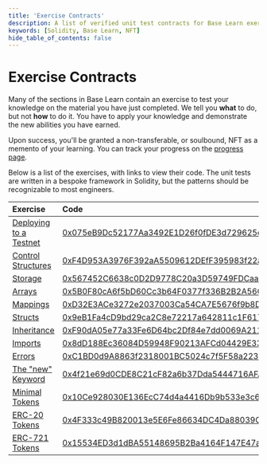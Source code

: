 ```yaml
---
title: 'Exercise Contracts'
description: A list of verified unit test contracts for Base Learn exercises.
keywords: [Solidity, Base Learn, NFT]
hide_table_of_contents: false
---
```


# Exercise Contracts
Many of the sections in Base Learn contain an exercise to test your knowledge on the material you have just completed. We tell you **what** to do, but not **how** to do it. You have to apply your knowledge and demonstrate the new abilities you have earned.

Upon success, you'll be granted a non-transferable, or soulbound, NFT as a memento of your learning. You can track your progress on the [progress page].

Below is a list of the exercises, with links to view their code. The unit tests are written in a bespoke framework in Solidity, but the patterns should be recognizable to most engineers.

| Exercise                 | Code                                         |
| :----------------------- | :------------------------------------------- |
| [Deploying to a Testnet] | [0x075eB9Dc52177Aa3492E1D26f0fDE3d729625d2F] |
| [Control Structures]     | [0xF4D953A3976F392aA5509612DEfF395983f22a84] |
| [Storage]                | [0x567452C6638c0D2D9778C20a3D59749FDCaa7aB3] |
| [Arrays]                 | [0x5B0F80cA6f5bD60Cc3b64F0377f336B2B2A56CdF] |
| [Mappings]               | [0xD32E3ACe3272e2037003Ca54CA7E5676f9b8D06C] |
| [Structs]                | [0x9eB1Fa4cD9bd29ca2C8e72217a642811c1F6176d] |
| [Inheritance]            | [0xF90dA05e77a33Fe6D64bc2Df84e7dd0069A2111C] |
| [Imports]                | [0x8dD188Ec36084D59948F90213AFCd04429E33c0c] |
| [Errors]                 | [0xC1BD0d9A8863f2318001BC5024c7f5F58a2236F7] |
| [The "new" Keyword]      | [0x4f21e69d0CDE8C21cF82a6b37Dda5444716AFA46] |
| [Minimal Tokens]         | [0x10Ce928030E136EcC74d4a4416Db9b533e3c694D] |
| [ERC-20 Tokens]          | [0x4F333c49B820013e5E6Fe86634DC4Da88039CE50] |
| [ERC-721 Tokens]         | [0x15534ED3d1dBA55148695B2Ba4164F147E47a10c] |

[progress page]: https://docs.base.org/base-learn/progress
[Deploying to a Testnet]: https://docs.base.org/base-learn/docs/deployment-to-testnet/deployment-to-testnet-exercise
[Control Structures]: https://docs.base.org/base-learn/docs/control-structures/control-structures-exercise
[Storage]: https://docs.base.org/base-learn/docs/storage/storage-exercise
[Arrays]: https://docs.base.org/base-learn/docs/arrays/arrays-exercise
[Mappings]: https://docs.base.org/base-learn/docs/mappings/mappings-exercise
[Structs]: https://docs.base.org/base-learn/docs/structs/structs-exercise
[Inheritance]: https://docs.base.org/base-learn/docs/inheritance/inheritance-exercise
[Imports]: https://docs.base.org/base-learn/docs/imports/imports-exercise
[Errors]: https://docs.base.org/base-learn/docs/error-triage/error-triage-exercise
[The "new" Keyword]: https://docs.base.org/base-learn/docs/new-keyword/new-keyword-exercise
[Minimal Tokens]: https://docs.base.org/base-learn/docs/minimal-tokens/minimal-tokens-exercise
[ERC-20 Tokens]: https://docs.base.org/base-learn/docs/erc-20-token/erc-20-exercise
[ERC-721 Tokens]: https://docs.base.org/base-learn/docs/erc-721-token/erc-721-exercise
[0x075eB9Dc52177Aa3492E1D26f0fDE3d729625d2F]: https://sepolia.basescan.org/address/0x075eb9dc52177aa3492e1d26f0fde3d729625d2f#code#F16#L1
[0xF4D953A3976F392aA5509612DEfF395983f22a84]: https://sepolia.basescan.org/address/0xf4d953a3976f392aa5509612deff395983f22a84#code#F17#L1
[0x567452C6638c0D2D9778C20a3D59749FDCaa7aB3]: https://sepolia.basescan.org/address/0x567452c6638c0d2d9778c20a3d59749fdcaa7ab3#code#F17#L1
[0x5B0F80cA6f5bD60Cc3b64F0377f336B2B2A56CdF]: https://sepolia.basescan.org/address/0x5b0f80ca6f5bd60cc3b64f0377f336b2b2a56cdf
[0xD32E3ACe3272e2037003Ca54CA7E5676f9b8D06C]: https://sepolia.basescan.org/address/0xd32e3ace3272e2037003ca54ca7e5676f9b8d06c#code#F17#L1
[0x9eB1Fa4cD9bd29ca2C8e72217a642811c1F6176d]: https://sepolia.basescan.org/address/0x9eb1fa4cd9bd29ca2c8e72217a642811c1f6176d#code#F17#L1
[0xF90dA05e77a33Fe6D64bc2Df84e7dd0069A2111C]: https://sepolia.basescan.org/address/0xF90dA05e77a33Fe6D64bc2Df84e7dd0069A2111C#code#F17#L1
[0x8dD188Ec36084D59948F90213AFCd04429E33c0c]: https://sepolia.basescan.org/address/0x8dd188ec36084d59948f90213afcd04429e33c0c#code#F17#L1
[0xC1BD0d9A8863f2318001BC5024c7f5F58a2236F7]: https://sepolia.basescan.org/address/0xc1bd0d9a8863f2318001bc5024c7f5f58a2236f7#code#F17#L1
[0x4f21e69d0CDE8C21cF82a6b37Dda5444716AFA46]: https://sepolia.basescan.org/address/0x4f21e69d0cde8c21cf82a6b37dda5444716afa46#code#F17#L1
[0x10Ce928030E136EcC74d4a4416Db9b533e3c694D]: https://sepolia.basescan.org/address/0x10ce928030e136ecc74d4a4416db9b533e3c694d#code#F17#L1
[0x4F333c49B820013e5E6Fe86634DC4Da88039CE50]: https://sepolia.basescan.org/address/0x4f333c49b820013e5e6fe86634dc4da88039ce50#code#F21#L1
[0x15534ED3d1dBA55148695B2Ba4164F147E47a10c]: https://sepolia.basescan.org/address/0x15534ed3d1dba55148695b2ba4164f147e47a10c#code#F18#L1
